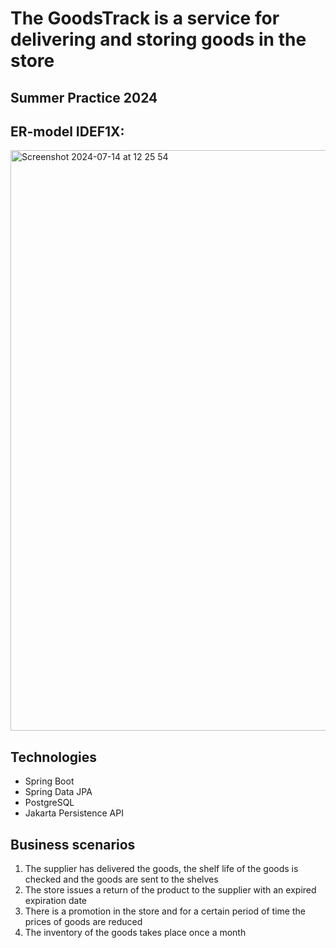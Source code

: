 # **The GoodsTrack is a service for delivering and storing goods in the store**

## **Summer Practice 2024**

## **ER-model IDEF1X**:
<img width="929" alt="Screenshot 2024-07-14 at 12 25 54" src="https://github.com/user-attachments/assets/05aeb9ef-aaa6-47fd-bb69-87a100b08078">

## **Technologies**
- Spring Boot
- Spring Data JPA
- PostgreSQL
- Jakarta Persistence API

## **Business scenarios**
1. The supplier has delivered the goods, the shelf life of the goods is checked and the goods are sent to the shelves
2. The store issues a return of the product to the supplier with an expired expiration date
3. There is a promotion in the store and for a certain period of time the prices of goods are reduced
4. The inventory of the goods takes place once a month

